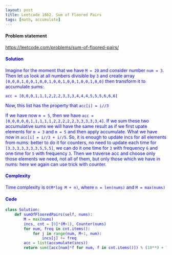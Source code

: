 ```yaml
---
layout: post
title: Leetcode 1862. Sum of Floored Pairs
tags: [math, accumulate]
---
```


#### Problem statement

<a href="https://leetcode.com/problems/sum-of-floored-pairs/"> <font color = blue>https://leetcode.com/problems/sum-of-floored-pairs/

#### Solution
Imagine for the moment that we have `M = 20` and consider number `num = 3`. Then let us look at all numbers divisible by `3` and create array `[0,0,0,1,0,0,1,0,0,1,0,0,1,0,0,1,0,0,1,0,0]` then transform it to accumulate sums:

`acc = [0,0,0,1,1,1,2,2,2,3,3,3,4,4,4,5,5,5,6,6,6]`

Now, this list has the property that `acc[i] = i//3`

If we have now `m = 5`, then we have `acc = [0,0,0,0,0,1,1,1,1,1,2,2,2,2,2,3,3,3,3,3,4]`. If we sum these two accumulative sums we will have the same result as if we first upate elements for `m = 3` and `m = 5` and then apply accumulate. What we have now in `acc[i] = i//3 + i//5`. So, it is enough to update incs for all elements from nums: better to do it for counters, no need to update each time for `[3,3,3,3,3,3,3,5,5,5]`, we can do it one time for `3` with frequency `6` and one time for `5` with frequency `3`. Then we traverse acc and choose only those elements we need, not all of them, but only those which we have in nums: here we again can use trick with counter.

#### Complexity
Time complexity is `O(M*log M + n)`, where `n = len(nums)` and `M = max(nums)`

#### Code
```python
class Solution:
    def sumOfFlooredPairs(self, nums):
        M = max(nums)
        incs, cnt = [0]*(M+1), Counter(nums)           
        for num, freq in cnt.items():                                     
            for j in range(num, M+1, num):               
                incs[j] += freq
        acc = list(accumulate(incs))
        return sum([acc[num]*f for num, f in cnt.items()]) % (10**9 + 7)
```
